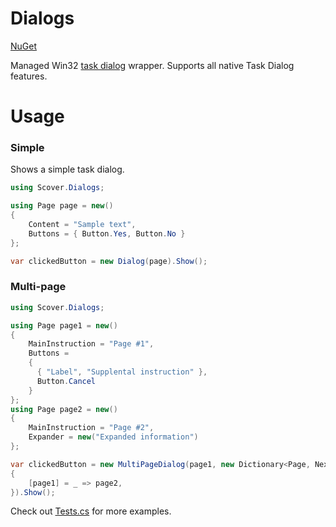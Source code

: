 # Dialogs
[NuGet](https://www.nuget.org/packages/Scover.Dialogs)

Managed Win32 [task dialog](https://learn.microsoft.com/en-us/windows/win32/controls/task-dialogs-overview) wrapper.
Supports all native Task Dialog features.

# Usage

### Simple
Shows a simple task dialog.
```cs
using Scover.Dialogs;

using Page page = new()
{
    Content = "Sample text",
    Buttons = { Button.Yes, Button.No }
};

var clickedButton = new Dialog(page).Show();
```

### Multi-page
```cs
using Scover.Dialogs;

using Page page1 = new()
{
    MainInstruction = "Page #1",
    Buttons =
    {
      { "Label", "Supplental instruction" },
      Button.Cancel
    }
};
using Page page2 = new()
{
    MainInstruction = "Page #2",
    Expander = new("Expanded information") 
};

var clickedButton = new MultiPageDialog(page1, new Dictionary<Page, NextPageSelector>
{
    [page1] = _ => page2,
}).Show();
```

Check out [Tests.cs](https://github.com/5cover/Dialogs/blob/master/Tests/DialogTests.cs) for more examples.

